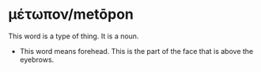 # μέτωπον/metōpon
This word is a type of thing. It is a noun.
* This word means forehead. This is the part of the face that is above the eyebrows.
